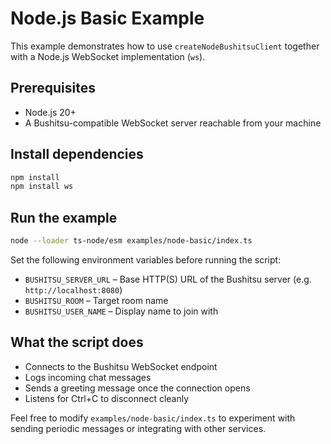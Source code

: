 # Node.js Basic Example

This example demonstrates how to use `createNodeBushitsuClient` together with a Node.js WebSocket implementation (`ws`).

## Prerequisites

- Node.js 20+
- A Bushitsu-compatible WebSocket server reachable from your machine

## Install dependencies

```bash
npm install
npm install ws
```

## Run the example

```bash
node --loader ts-node/esm examples/node-basic/index.ts
```

Set the following environment variables before running the script:

- `BUSHITSU_SERVER_URL` – Base HTTP(S) URL of the Bushitsu server (e.g. `http://localhost:8080`)
- `BUSHITSU_ROOM` – Target room name
- `BUSHITSU_USER_NAME` – Display name to join with

## What the script does

- Connects to the Bushitsu WebSocket endpoint
- Logs incoming chat messages
- Sends a greeting message once the connection opens
- Listens for Ctrl+C to disconnect cleanly

Feel free to modify `examples/node-basic/index.ts` to experiment with sending periodic messages or integrating with other services.
